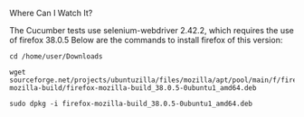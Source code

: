 Where Can I Watch It?

The Cucumber tests use selenium-webdriver 2.42.2, which requires the use of firefox 38.0.5
Below are the commands to install firefox of this version:

    cd /home/user/Downloads

    wget sourceforge.net/projects/ubuntuzilla/files/mozilla/apt/pool/main/f/firefox-mozilla-build/firefox-mozilla-build_38.0.5-0ubuntu1_amd64.deb

    sudo dpkg -i firefox-mozilla-build_38.0.5-0ubuntu1_amd64.deb
